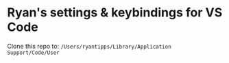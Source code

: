 # Ryan's settings & keybindings for VS Code

Clone this repo to: `/Users/ryantipps/Library/Application Support/Code/User`